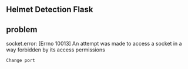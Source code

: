 ## Helmet Detection Flask


## problem 

socket.error: [Errno 10013] An attempt was made to access a socket in a way forbidden by its access permissions

    Change port

